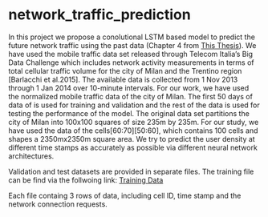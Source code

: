 # network_traffic_prediction
In this project we propose a conolutional LSTM based model to predict the future network traffic using the past data (Chapter 4 from [This Thesis](https://doi.org/10.25417/uic.21516519.v1)). We have used the mobile traffic data set released through Telecom Italia’s Big Data Challenge which includes network activity measurements in terms of total cellular traffic volume for the city of Milan and the Trentino region [Barlacchi et al.2015]. The available data is collected from 1 Nov 2013 through 1 Jan 2014 over 10-minute intervals. For our work, we have used the normalized mobile traffic data of the city of Milan. The first 50 days of data of is used for training and validation and the rest of the data is used for testing the performance of the model. The original data set partitions the city of Milan into 100x100 squares of size 235m by 235m. For our study, we have used the data of the cells[60:70][50:60], which contains 100 cells and shapes a 2350mx2350m square area. We try to predict the user density at different time stamps as accurately as possible via different neural network architectures.

Validation and test datasets are provided in separate files. The training file can be find via the follwoing link:
[Training Data](https://drive.google.com/file/d/1YEOXfZgFGn3AhPFxiC2PfjXW0qMNtjaq/view?usp=share_link)

Each file containg 3 rows of data, including cell ID, time stamp and the network connection requests.
